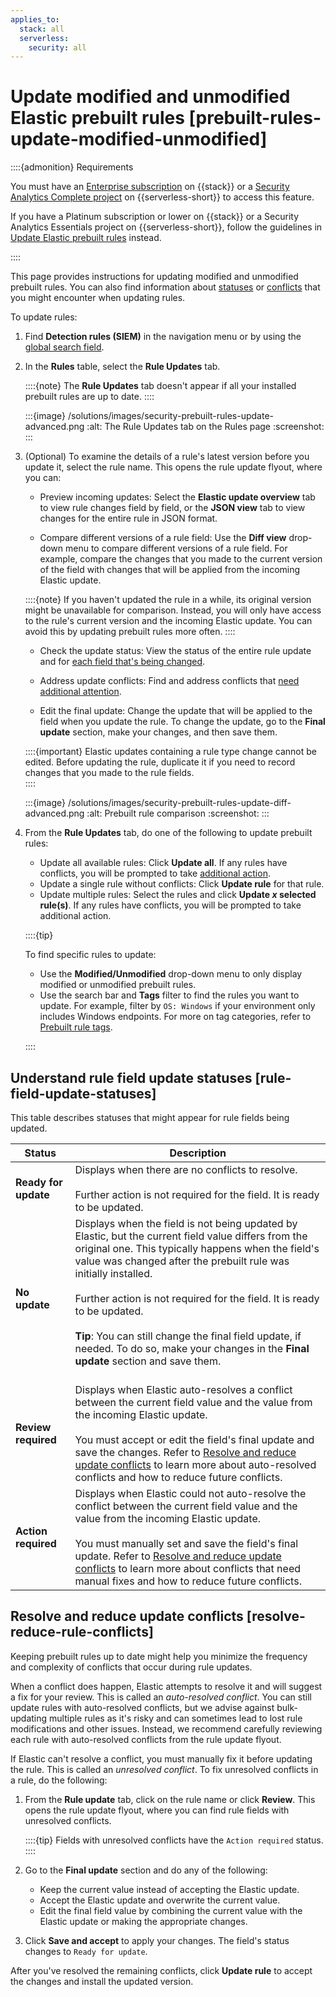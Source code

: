 ```yaml
---
applies_to:
  stack: all
  serverless:
    security: all
---
```


# Update modified and unmodified Elastic prebuilt rules [prebuilt-rules-update-modified-unmodified]

::::{admonition} Requirements

You must have an [Enterprise subscription](https://www.elastic.co/pricing) on {{stack}} or a [Security Analytics Complete project](../../../deploy-manage/deploy/elastic-cloud/project-settings.md) on {{serverless-short}} to access this feature. 

If you have a Platinum subscription or lower on {{stack}} or a Security Analytics Essentials project on {{serverless-short}}, follow the guidelines in [Update Elastic prebuilt rules](/solutions/security/detect-and-alert/install-manage-elastic-prebuilt-rules.md#update-prebuilt-rules) instead.

::::

This page provides instructions for updating modified and unmodified prebuilt rules. You can also find information about [statuses](/solutions/security/detect-and-alert/prebuilt-rules-update-modified-unmodified.md#rule-field-update-statuses) or [conflicts](/solutions/security/detect-and-alert/prebuilt-rules-update-modified-unmodified.md#resolve-reduce-rule-conflicts) that you might encounter when updating rules. 

To update rules:

1. Find **Detection rules (SIEM)** in the navigation menu or by using the [global search field](/explore-analyze/find-and-organize/find-apps-and-objects.md).
2. In the **Rules** table, select the **Rule Updates** tab.

    ::::{note}
    The **Rule Updates** tab doesn't appear if all your installed prebuilt rules are up to date.
    ::::

    :::{image} /solutions/images/security-prebuilt-rules-update-advanced.png
    :alt: The Rule Updates tab on the Rules page
    :screenshot:
    :::

3. (Optional) To examine the details of a rule's latest version before you update it, select the rule name. This opens the rule update flyout, where you can: 

    * Preview incoming updates: Select the **Elastic update overview** tab to view rule changes field by field, or the **JSON view** tab to view changes for the entire rule in JSON format. 

    * Compare different versions of a rule field: Use the **Diff view** drop-down menu to compare different versions of a rule field. For example, compare the changes that you made to the current version of the field with changes that will be applied from the incoming Elastic update.

    ::::{note}
    If you haven't updated the rule in a while, its original version might be unavailable for comparison. Instead, you will only have access to the rule's current version and the incoming Elastic update. You can avoid this by updating prebuilt rules more often.
    ::::

    * Check the update status: View the status of the entire rule update and for [each field that's being changed](/solutions/security/detect-and-alert/prebuilt-rules-update-modified-unmodified.md#rule-field-update-statuses). 

    * Address update conflicts: Find and address conflicts that [need additional attention](/solutions/security/detect-and-alert/prebuilt-rules-update-modified-unmodified.md#resolve-reduce-rule-conflicts). 

    * Edit the final update: Change the update that will be applied to the field when you update the rule. To change the update, go to the **Final update** section, make your changes, and then save them.

    ::::{important}
    Elastic updates containing a rule type change cannot be edited. Before updating the rule, duplicate it if you need to record changes that you made to the rule fields.  
    ::::

    :::{image} /solutions/images/security-prebuilt-rules-update-diff-advanced.png
    :alt: Prebuilt rule comparison
    :screenshot:
    :::


4. From the **Rule Updates** tab, do one of the following to update prebuilt rules:

    * Update all available rules: Click **Update all**. If any rules have conflicts, you will be prompted to take [additional action](/solutions/security/detect-and-alert/prebuilt-rules-update-modified-unmodified.md#resolve-reduce-rule-conflicts).
    * Update a single rule without conflicts: Click **Update rule** for that rule. 
    * Update multiple rules: Select the rules and click **Update _x_ selected rule(s)**. If any rules have conflicts, you will be prompted to take additional action.


    ::::{tip}

    To find specific rules to update:

    * Use the **Modified/Unmodified** drop-down menu to only display modified or unmodified prebuilt rules.
    * Use the search bar and **Tags** filter to find the rules you want to update. For example, filter by `OS: Windows` if your environment only includes Windows endpoints. For more on tag categories, refer to [Prebuilt rule tags](/solutions/security/detect-and-alert/install-manage-elastic-prebuilt-rules.md#prebuilt-rule-tags).

    ::::

## Understand rule field update statuses [rule-field-update-statuses]

This table describes statuses that might appear for rule fields being updated.  

| Status | Description |
| --- | --- |
| **Ready for update** | Displays when there are no conflicts to resolve.<br><br>Further action is not required for the field. It is ready to be updated.<br> |
| **No update** | Displays when the field is not being updated by Elastic, but the current field value differs from the original one. This typically happens when the field's value was changed after the prebuilt rule was initially installed.<br><br>Further action is not required for the field. It is ready to be updated.<br><br> **Tip**: You can still change the final field update, if needed. To do so, make your changes in the **Final update** section and save them.<br><br> |
| **Review required** | Displays when Elastic auto-resolves a conflict between the current field value and the value from the incoming Elastic update.<br><br>You must accept or edit the field's final update and save the changes. Refer to [Resolve and reduce update conflicts](/solutions/security/detect-and-alert/prebuilt-rules-update-modified-unmodified.md#resolve-reduce-rule-conflicts) to learn more about auto-resolved conflicts and how to reduce future conflicts.<br> |
| **Action required** | Displays when Elastic could not auto-resolve the conflict between the current field value and the value from the incoming Elastic update.<br><br>You must manually set and save the field's final update. Refer to [Resolve and reduce update conflicts](/solutions/security/detect-and-alert/prebuilt-rules-update-modified-unmodified.md#resolve-reduce-rule-conflicts) to learn more about conflicts that need manual fixes and how to reduce future conflicts.<br> |


## Resolve and reduce update conflicts [resolve-reduce-rule-conflicts]

Keeping prebuilt rules up to date might help you minimize the frequency and complexity of conflicts that occur during rule updates.  

When a conflict does happen, Elastic attempts to resolve it and will suggest a fix for your review. This is called an _auto-resolved conflict_. You can still update rules with auto-resolved conflicts, but we advise against bulk-updating multiple rules as it's risky and can sometimes lead to lost rule modifications and other issues. Instead, we recommend carefully reviewing each rule with auto-resolved conflicts from the rule update flyout.

If Elastic can't resolve a conflict, you must manually fix it before updating the rule. This is called an _unresolved conflict_. To fix unresolved conflicts in a rule, do the following:

1. From the **Rule update** tab, click on the rule name or click **Review**. This opens the rule update flyout, where you can find rule fields with unresolved conflicts. 

    ::::{tip}
    Fields with unresolved conflicts have the `Action required` status.
    ::::

2. Go to the **Final update** section and do any of the following:

    * Keep the current value instead of accepting the Elastic update.
    * Accept the Elastic update and overwrite the current value.
    * Edit the final field value by combining the current value with the Elastic update or making the appropriate changes.

3. Click **Save and accept** to apply your changes. The field's status changes to `Ready for update`. 

After you've resolved the remaining conflicts, click **Update rule** to accept the changes and install the updated version.

